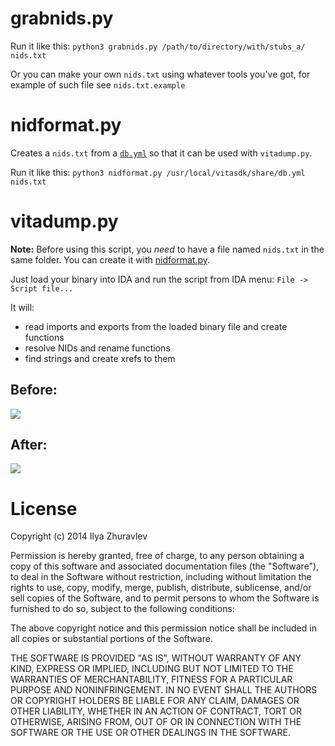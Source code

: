 # grabnids.py

Run it like this: `python3 grabnids.py /path/to/directory/with/stubs_a/ nids.txt`

Or you can make your own `nids.txt` using whatever tools you've got, for example of such file see `nids.txt.example`

# nidformat.py

Creates a `nids.txt` from a [`db.yml`](https://github.com/vitasdk/vita-headers/blob/master/db.yml) so that it can be used with `vitadump.py`.

Run it like this: `python3 nidformat.py /usr/local/vitasdk/share/db.yml nids.txt`

# vitadump.py

**Note:** Before using this script, you *need* to have a file named `nids.txt` in the same folder. You can create it with [nidformat.py](#nidformatpy).

Just load your binary into IDA and run the script from IDA menu: `File -> Script file...`

It will:

* read imports and exports from the loaded binary file and create functions
* resolve NIDs and rename functions
* find strings and create xrefs to them

## Before:
![](https://i.imgur.com/XYWiwRR.png)

## After:
![](https://i.imgur.com/c7FUcgV.png)

# License

Copyright (c) 2014 Ilya Zhuravlev

Permission is hereby granted, free of charge, to any person obtaining a copy
of this software and associated documentation files (the "Software"), to deal
in the Software without restriction, including without limitation the rights
to use, copy, modify, merge, publish, distribute, sublicense, and/or sell
copies of the Software, and to permit persons to whom the Software is
furnished to do so, subject to the following conditions:

The above copyright notice and this permission notice shall be included in
all copies or substantial portions of the Software.

THE SOFTWARE IS PROVIDED "AS IS", WITHOUT WARRANTY OF ANY KIND, EXPRESS OR
IMPLIED, INCLUDING BUT NOT LIMITED TO THE WARRANTIES OF MERCHANTABILITY,
FITNESS FOR A PARTICULAR PURPOSE AND NONINFRINGEMENT. IN NO EVENT SHALL THE
AUTHORS OR COPYRIGHT HOLDERS BE LIABLE FOR ANY CLAIM, DAMAGES OR OTHER
LIABILITY, WHETHER IN AN ACTION OF CONTRACT, TORT OR OTHERWISE, ARISING FROM,
OUT OF OR IN CONNECTION WITH THE SOFTWARE OR THE USE OR OTHER DEALINGS IN
THE SOFTWARE.
